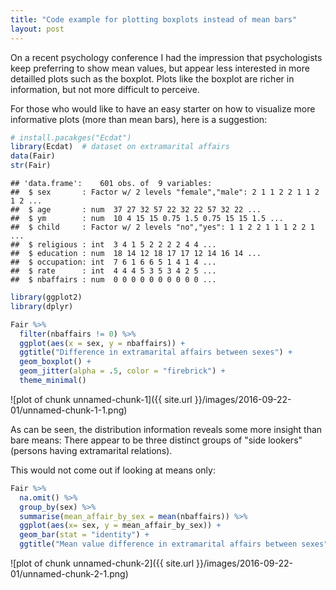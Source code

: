 ```yaml
---
title: "Code example for plotting boxplots instead of mean bars"
layout: post
---
```



On a recent psychology conference I had the impression that psychologists keep preferring to show mean values, but appear less interested in more detailled plots such as the boxplot. Plots like the boxplot are richer in information, but not more difficult to perceive.

For those who would like to have an easy starter on how to visualize more informative plots (more than mean bars), here is a suggestion:


```r
# install.pacakges("Ecdat")
library(Ecdat)  # dataset on extramarital affairs
data(Fair)
str(Fair)
```

```
## 'data.frame':	601 obs. of  9 variables:
##  $ sex       : Factor w/ 2 levels "female","male": 2 1 1 2 2 1 1 2 1 2 ...
##  $ age       : num  37 27 32 57 22 32 22 57 32 22 ...
##  $ ym        : num  10 4 15 15 0.75 1.5 0.75 15 15 1.5 ...
##  $ child     : Factor w/ 2 levels "no","yes": 1 1 2 2 1 1 1 2 2 1 ...
##  $ religious : int  3 4 1 5 2 2 2 2 4 4 ...
##  $ education : num  18 14 12 18 17 17 12 14 16 14 ...
##  $ occupation: int  7 6 1 6 6 5 1 4 1 4 ...
##  $ rate      : int  4 4 4 5 3 5 3 4 2 5 ...
##  $ nbaffairs : num  0 0 0 0 0 0 0 0 0 0 ...
```

```r
library(ggplot2)
library(dplyr)

Fair %>% 
  filter(nbaffairs != 0) %>% 
  ggplot(aes(x = sex, y = nbaffairs)) +
  ggtitle("Difference in extramarital affairs between sexes") +
  geom_boxplot() +
  geom_jitter(alpha = .5, color = "firebrick") +
  theme_minimal()
```

![plot of chunk unnamed-chunk-1]({{ site.url }}/images/2016-09-22-01/unnamed-chunk-1-1.png)


As can be seen, the distribution information reveals some more insight than bare means: There appear to be three distinct groups of "side lookers" (persons having extramarital relations).

This would not come out if looking at means only:


```r
Fair %>% 
  na.omit() %>% 
  group_by(sex) %>% 
  summarise(mean_affair_by_sex = mean(nbaffairs)) %>% 
  ggplot(aes(x= sex, y = mean_affair_by_sex)) +
  geom_bar(stat = "identity") +
  ggtitle("Mean value difference in extramarital affairs between sexes")
```

![plot of chunk unnamed-chunk-2]({{ site.url }}/images/2016-09-22-01/unnamed-chunk-2-1.png)


